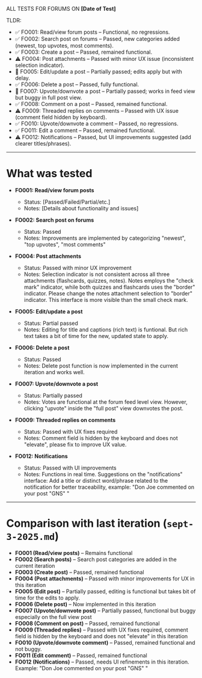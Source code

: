 ALL TESTS FOR FORUMS ON **[Date of Test]**

TLDR:

- ✅ FO001: Read/view forum posts – Functional, no regressions.
- ✅ FO002: Search post on forums – Passed, new categories added (newest, top upvotes, most comments).
- ✅ FO003: Create a post – Passed, remained functional.
- ⚠️ FO004: Post attachments – Passed with minor UX issue (inconsistent selection indicator).
- 🚧 FO005: Edit/update a post – Partially passed; edits apply but with delay.
- ✅ FO006: Delete a post – Passed, fully functional.
- 🚧 FO007: Upvote/downvote a post – Partially passed; works in feed view but buggy in full post view.
- ✅ FO008: Comment on a post – Passed, remained functional.
- ⚠️ FO009: Threaded replies on comments – Passed with UX issue (comment field hidden by keyboard).
- ✅ FO010: Upvote/downvote a comment – Passed, no regressions.
- ✅ FO011: Edit a comment – Passed, remained functional.
- ⚠️ FO012: Notifications – Passed, but UI improvements suggested (add clearer titles/phrases).

---

# What was tested

- **FO001: Read/view forum posts**

  - Status: [Passed/Failed/Partial/etc.]
  - Notes: [Details about functionality and issues]

- **FO002: Search post on forums**

  - Status: Passed
  - Notes: Improvements are implemented by categorizing "newest", "top upvotes", "most comments"

- **FO004: Post attachments**

  - Status: Passed with minor UX improvement
  - Notes: Selection indicator is not consistent across all three attachments (flashcards, quizzes, notes). Notes employs the "check mark" indicator, while both quizzes and flashcards uses the "border" indicator. Please change the notes attachment selection to "border" indicator. This interface is more visible than the small check mark.

- **FO005: Edit/update a post**

  - Status: Partial passed
  - Notes: Editing for title and captions (rich text) is funtional. But rich text takes a bit of time for the new, updated state to apply.

- **FO006: Delete a post**

  - Status: Passed
  - Notes: Delete post function is now implemented in the current iteration and works well.

- **FO007: Upvote/downvote a post**

  - Status: Partially passed
  - Notes: Votes are functional at the forum feed level view. However, clicking "upvote" inside the "full post" view downvotes the post.

- **FO009: Threaded replies on comments**

  - Status: Passed with UX fixes required
  - Notes: Comment field is hidden by the keyboard and does not "elevate", please fix to improve UX value.

- **FO012: Notifications**

  - Status: Passed with UI improvements
  - Notes: Functions in real time. Suggestions on the "notifications" interface: Add a title or distinct word/phrase related to the notification for better traceability, example: "Don Joe commented on your post "GNS" "

---

# Comparison with last iteration (`sept-3-2025.md`)

- **FO001 (Read/view posts)** – Remains functional
- **FO002 (Search posts)** – Search post categories are added in the current iteration
- **FO003 (Create post)** – Passed, remained functional
- **FO004 (Post attachments)** – Passed with minor improvements for UX in this iteration
- **FO005 (Edit post)** – Partially passed, editing is functional but takes bit of time for the edits to apply.
- **FO006 (Delete post)** – Now implemented in this iteration
- **FO007 (Upvote/downvote post)** – Partially passed, functional but buggy especially on the full view post
- **FO008 (Comment on post)** – Passed, remained functional
- **FO009 (Threaded replies)** – Passed with UX fixes required, comment field is hidden by the keyboard and does not "elevate" in this iteration
- **FO010 (Upvote/downvote comment)** – Passed, remained functional and not buggy.
- **FO011 (Edit comment)** – Passed, remained functional
- **FO012 (Notifications)** – Passed, needs UI refinements in this iteration. Example: "Don Joe commented on your post "GNS" "
